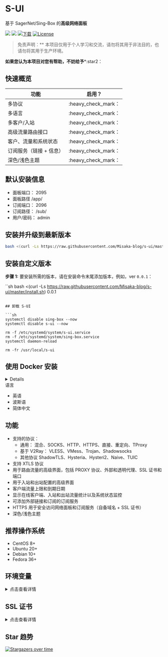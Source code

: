 # S-UI

基于 SagerNet/Sing-Box 的**高级网络面板**

![](https://img.shields.io/github/v/release/Misaka-blog/s-ui.svg)
![](https://img.shields.io/docker/pulls/alireza7/s-ui.svg)
[![下载](https://img.shields.io/github/downloads/Misaka-blog/s-ui/total.svg)](https://img.shields.io/github/downloads/Misaka-blog/s-ui/total.svg)
[![License](https://img.shields.io/badge/license-GPL%20V3-blue.svg?longCache=true)](https://www.gnu.org/licenses/gpl-3.0.en.html)

> 免责声明：** 本项目仅用于个人学习和交流，请勿将其用于非法目的，也请勿将其用于生产环境。

**如果您认为本项目对您有帮助，不妨给予***:star2：

## 快速概览
| 功能 | 启用？      |
| -------------------------------------- | :----------------: |
| 多协议 | :heavy_check_mark： |
| 多语言 | :heavy_check_mark： |
| 多客户/入站 | :heavy_check_mark： |
| 高级流量路由接口 | :heavy_check_mark： |
| 客户、流量和系统状态 | :heavy_check_mark： |
| 订阅服务（链接 + 信息） | :heavy_check_mark： |
| 深色/浅色主题 | :heavy_check_mark： |


## 默认安装信息
- 面板端口： 2095
- 面板路径 /app/
- 订阅端口： 2096
- 订阅路径： /sub/
- 用户/密码： admin

## 安装并升级到最新版本

```sh
bash <(curl -Ls https://raw.githubusercontent.com/Misaka-blog/s-ui/master/install.sh)
```

## 安装自定义版本

**步骤 1:** 要安装所需的版本，请在安装命令末尾添加版本，例如，ver `0.0.1`：

``sh
bash <(curl -Ls https://raw.githubusercontent.com/Misaka-blog/s-ui/master/install.sh) 0.0.1
```

## 卸载 S-UI

```sh
systemctl disable sing-box --now
systemctl disable s-ui --now

rm -f /etc/systemd/system/s-ui.service
rm -f /etc/systemd/system/sing-box.service
systemctl daemon-reload

rm -fr /usr/local/s-ui
```

## 使用 Docker 安装

<details
   <summary>点击查看详情</summary

### 使用方法

**步骤 1:** 安装 Docker

``shell
curl -fsSL https://get.docker.com | sh
```

**第 2 步：** 安装 S-UI

``shell
mkdir s-ui && cd s-ui
docker run -itd \
    -p 2095:2095 -p 443:443 -p 80:80 \
    -v $PWD/db/:/usr/local/s-ui/db/\
    -v $PWD/cert/:/root/cert/ \
    --name s-ui --restart=unless-stopped （除非已停止
    alireza7/s-ui:latest
```

> 构建自己的映像

```shell
docker build -t s-ui .
```

</details

## 语言

- 英语
- 波斯语
- 简体中文

## 功能

- 支持的协议：
  - 通用：  混合、SOCKS、HTTP、HTTPS、直接、重定向、TProxy
  - 基于 V2Ray： VLESS、VMess、Trojan、Shadowsocks
  - 其他协议 ShadowTLS、Hysteria、Hysteri2、Naive、TUIC
- 支持 XTLS 协议
- 用于路由流量的高级界面，包括 PROXY 协议、外部和透明代理、SSL 证书和端口
- 用于入站和出站配置的高级界面
- 客户端流量上限和到期日期
- 显示在线客户端、入站和出站流量统计以及系统状态监控
- 可添加外部链接和订阅的订阅服务
- HTTPS 用于安全访问网络面板和订阅服务（自备域名 + SSL 证书）
- 深色/浅色主题

## 推荐操作系统

- CentOS 8+
- Ubuntu 20+
- Debian 10+
- Fedora 36+

## 环境变量

<details>
  <summary>点击查看详情</summary

### 使用方法

| 变量 | 类型 | 默认值
| -------------- | :--------------------------------------------: | :------------ |
| SUI_LOG_LEVEL | `"debug"`\| `"info"`\| `"warn"`\| `"error"` | `"info"` |
| SUI_DEBUG | `boolean` | `false` | SUI_BIN_BUG
| SUI_BIN_FOLDER | `string` | `"bin"` | SUI_DB_FOLDER
| SUI_DB_FOLDER | `string` | `"db"`。
| SINGBOX_API | `string` | - | SINGBOX_API

</details>

## SSL 证书

<details>
  <summary>点击查看详情</summary>

### Certbot

```bash
snap install core; snap refresh core
snap install --classic certbot
ln -s /snap/bin/certbot /usr/bin/certbot

certbot certonly --standalone --register-unsafely-without-email --non-interactive --agree-tos -d <您的域名>。
```

</details>

## Star 趋势

[![Stargazers over time](https://starchart.cc/Misaka-blog/s-ui.svg?variant=adaptive)](https://starchart.cc/Misaka-blog/s-ui)